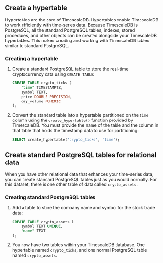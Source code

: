 
## Create a hypertable

Hypertables are the core of TimescaleDB. Hypertables enable TimescaleDB to work
efficiently with time-series data. Because TimescaleDB is PostgreSQL, all the
standard PostgreSQL tables, indexes, stored procedures, and other objects can be
created alongside your TimescaleDB hypertables. This makes creating and working
with TimescaleDB tables similar to standard PostgreSQL.

<procedure>

### Creating a hypertable

1.  Create a standard PostgreSQL table to store the real-time cryptocurrency data
    using `CREATE TABLE`:

    ```sql
    CREATE TABLE crypto_ticks (
        "time" TIMESTAMPTZ,
        symbol TEXT,
        price DOUBLE PRECISION,
        day_volume NUMERIC
    );
    ```

1.  Convert the standard table into a hypertable partitioned on the `time`
    column using the `create_hypertable()` function provided by TimescaleDB. You
    must provide the name of the table and the column in that table that holds
    the timestamp data to use for partitioning:

    ```sql
    SELECT create_hypertable('crypto_ticks', 'time');
    ```

</procedure>

## Create standard PostgreSQL tables for relational data

When you have other relational data that enhances your time-series data, you can
create standard PostgreSQL tables just as you would normally. For this dataset,
there is one other table of data called `crypto_assets`.

<procedure>

### Creating standard PostgreSQL tables

1.  Add a table to store the company name and symbol for the stock trade data:

    ```sql
    CREATE TABLE crypto_assets (
        symbol TEXT UNIQUE,
        "name" TEXT
    );
    ```

1.  You now have two tables within your TimescaleDB database. One hypertable
    named `crypto_ticks`, and one normal PostgreSQL table named `crypto_assets`.

</procedure>
